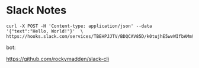 Slack Notes
===========

```
curl -X POST -H 'Content-type: application/json' --data '{"text":"Hello, World!"}'  \
https://hooks.slack.com/services/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
```

bot:

https://github.com/rockymadden/slack-cli
